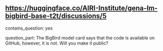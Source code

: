 ## https://huggingface.co/AIRI-Institute/gena-lm-bigbird-base-t2t/discussions/5

contains_question: yes

question_part: 
The BigBird model card says that the code is available on GitHub, however, it is not. Will you make it public?